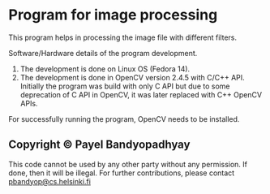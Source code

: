 Program for image processing
==============================

This program helps in processing the image file with different filters. 


Software/Hardware details of the program development.

1) The development is done on Linux OS (Fedora 14).
2) The development is done in OpenCV version 2.4.5 with C/C++ API. Initially the program was build with only C API but due to some deprecation of C API in OpenCV, it was later replaced with C++ OpenCV APIs.

For successfully running the program, OpenCV needs to be installed.

Copyright © Payel Bandyopadhyay
-------------------------------------

This code cannot be used by any other party without any permission. If done, then it will be illegal. For further contributions, please contact pbandyop@cs.helsinki.fi
